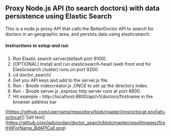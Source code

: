 ## Proxy Node.js API (to search doctors) with data persistence using Elastic Search ###

This is a node.js proxy API that calls the BetterDoctor API to search for doctors in an geographic area, and persists data using elasticsearch.


##### Instructions to setup and run

1. Run Elastic search server(default port 9100). 
1. [OPTIONAL] Install and run elasticsearch-head (web front end for Elasticsearch cluster) runs on port 9200. 
2. cd doctor_search/
3. Get you API keys and add to the server.js file.
4. Run - $node indexcreator.js ,ONCE to set up the directory index. 
5. Run - $node server.js ,express http server runs at port 8800.
6. Hit example  - http://localhost:8800/api/v1/doctors/firstname in the browser address bar

[[https://github.com/username/repository/blob/master/img/octocat.png|alt=octocat]]
![alt text] (https://github.com/ladyjordan/doctor_search/blob/master/resultImages/firstHitForName_BdAPICall.png)
